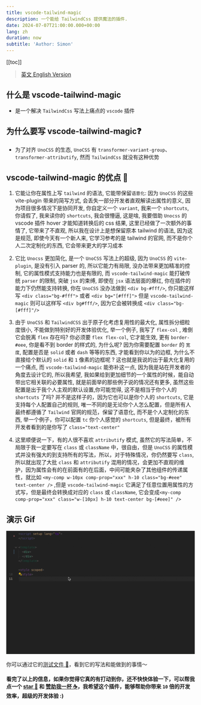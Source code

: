 ```yaml
---
title: vscode-tailwind-magic
description: 一个能给 TailwindCss 提供魔法的插件.
date: 2024-07-07T21:00:00.000+00:00
lang: zh
duration: now
subtitle: 'Author: Simon'
---
```


[[toc]]

> [英文 English Version](/posts/vscode-tailwind-magic)

## 什么是 vscode-tailwind-magic

- 是一个解决 `TailwindCss` 写法上痛点的 `vscode` 插件

## 为什么要写 vscode-tailwind-magic❓

- 为了对齐 `UnoCSS` 的生态, `UnoCSS` 有 `transformer-variant-group`、`transformer-attributify`, 然而 `TailwindCss` 就没有这种优势

## vscode-tailwind-magic 的优点 💯

1. 它能让你在属性上写 `tailwind` 的语法, 它能带保留`语意化`: 因为 `UnoCSS` 的这些 vite-plugin 带来的简写方式, 会丢失一部分开发者直观解读出属性的意义, 因为项目很多情况下是协同开发, 你自定义一个 `variant`, 我来一个 `shortcuts`, 你请假了, 我来读你的 `shortcuts`, 我会很懵逼, 这是啥, 我要借助 `Unocss` 的 vscode 插件 hover 才能知道转换后的 css 结果, 这里已经做了一次额外的事情了, 它带来了不直观, 所以我在设计上是想保留原本 tailwind 的语法, 因为这是规范, 即使今天有一个新人来, 它学习参考的是 tailwind 的官网, 而不是你个人二次定制化的东西, 它会带来更大的学习成本

2. 它比 `Unocss` 更加简化, 是一个 `UnoCSS` 写法上的超级, 因为 `UnoCSS` 的 `vite-plugin`, 是没有引入 parser 的, 所以它能力有局限, 没办法带来更加精准的控制, 它的属性模式支持能力也是有限的, 而 `vscode-tailwind-magic` 能打破传统 `parser` 的限制, 突破 `jsx` 的束缚, 即使在 `jsx` 语法层面的爆红, 你在插件的能力下仍然能支持转换, 你在 `UnoCSS` 没办法做到 `<div bg-#fff/>`, 你只能这样写 `<div class="bg-#fff">` 或者 `<div bg="[#fff]">` 但是 `vscode-tailwind-magic` 则可以这样写 `<div bg#fff/>`, 因为它会被转换成 `<div class="bg-[#fff]"/>`

3. 由于 `UnoCSS` 和 `TailwindCSS` 出于原子化考虑复用性的最大化, 属性拆分细粒度很小, 不能做到特别好的开发体验优化, 举一个例子, 我写了 `flex-col` , 难倒它会脱离 `flex` 存在吗? 你必须要 `flex flex-col`, 它才能生效, 更有 `border-#eee`, 你是看不到 border 的样式的, 为什么呢? 因为你需要配置 `border` 的 `宽度`, 配置是否是 `solid` 或者 `dash` 等等的东西, 才能看到你以为的边框, 为什么不直接给个默认的 `solid` 和 `1` 像素的边框呢 ? 这也就是我说的出于最大化复用的一个痛点, 而 `vscode-tailwind-magic` 能弥补这一点, 因为我是站在开发者的角度去设计它的, 所以我希望, 我如果给到更加细节的一个属性的时候，能自动带出它相关联的必要属性, 就是前面举的那些例子说的情况还有更多, 虽然这些配置是出于我个人主观的默认设置,你可能觉得, 这不是相当于你个人的 `shortcuts` 了吗? 并不是这样子的，因为它也可以是你个人的 `shortcuts`, 它是支持每个人配置自己的规则, 唯一不同的是无论你个人怎么配置，但是所有人最终都遵循了 `Tailwind` 官网的规范，保留了语意化, 而不是个人定制化的东西, 举一个例子，你可以配置 `tc` 你个人感觉的 `shortcuts`, 但是最终，被所有开发者看到的是你写了 `class="text-center"`

4. 这里顺便说一下，有的人很不喜欢 `attributify` 模式, 虽然它的写法简单，不局限于我一定要写在 `class` 或 `className` 中，很自由，但是 `UnoCSS` 的属性模式并没有强大的到支持所有的写法，所以，对于特殊情况，你仍然要写 `class`, 所以就出现了大批 `class` 和 `attributify` 混用的情况，会更加不直观的维护，因为属性会有的在前面有的在后面，中间可能夹杂了其他组件的传递属性，就比如 `<my-comp w-10px comp-prop="xxx" h-10 class="bg-#eee" text-center />` ,但是 `vscode-tailwind-magic` 它满足了任意位置用属性的方式写，但是最终会转换成对应的 `class` 或 `className`, 它会变成`<my-comp comp-prop="xxx" class="w-[10px] h-10 text-center bg-[#eee]" />`

## 演示 Gif

<img rounded-2 src="../../public/tailwind-magic.gif"/>

你可以通过它的[测试文件 📃](https://github.com/Simon-He95/vscode-tailwind-magic/blob/main/test/index.test.ts)，看到它的写法和能做到的事情～

#### 看完了以上的信息，如果你觉得它真的有打动到你，还不快快体验一下，可以帮我点一个 [star 🌟](https://github.com/Simon-He95/vscode-tailwind-magic) 和 [赞助我一杯 ☕️](https://github.com/Simon-He95/sponsor)，我希望这个插件，能够帮助你带来 `10` 倍的开发效率，超级的开发体验 :)
